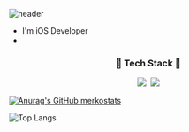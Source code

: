![header](https://capsule-render.vercel.app/api?type=Rounded&color=7DCCF2&height=120&section=header&text=🌈Hi!%20there,%20I'm%20500Beckwon!🍮️️️&fontAlign=50&fontAlignY=55&fontSize=50&fontColor=FFFFFF)

* I'm iOS Developer
* 
<h3 align="center">📱 Tech Stack 📖</h3>
<p align="center">
<img src="https://img.shields.io/badge/Swift-FA7343?style=flat-squaree&logo=Swift&logoColor=white"></a>&nbsp 
<img src="https://img.shields.io/badge/iOS-000000?style=flat-square">
 <br>
</p>

<!--
**Byunghoon-Ann/ByungHoon-Ann** is a ✨ _special_ ✨ repository because its `README.md` (this file) appears on your GitHub profile.

Here are some ideas to get you started:

- 🔭 I’m currently working on ...
- 🌱 I’m currently learning ...
- 👯 I’m looking to collaborate on ...
- 🤔 I’m looking for help with ...
- 💬 Ask me about ...
- 📫 How to reach me: ...
- 😄 Pronouns: ...
- ⚡ Fun fact: ...
-->

[![Anurag's GitHub merkostats](https://github-readme-stats.vercel.app/api?username=500beckwon&count_private=true&show_icons=true&title_color=78D4F7&text_color=81DAF5&icon_color=00BFFF&border_color=FFFFFF&bg_color=424242)](https://github.com/anuraghazra/github-readme-stats)

![Top Langs](https://github-readme-stats.vercel.app/api/top-langs/?username=500beckwon)

